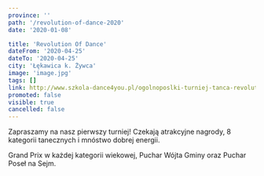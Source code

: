 ```yaml
---
province: ''
path: '/revolution-of-dance-2020'
date: '2020-01-08'

title: 'Revolution Of Dance'
dateFrom: '2020-04-25'
dateTo: '2020-04-25'
city: 'Łękawica k. Żywca'
image: 'image.jpg'
tags: []
link: http://www.szkola-dance4you.pl/ogolnoposlki-turniej-tanca-revolution-of-dance/
promoted: false
visible: true
cancelled: false
---
```

Zapraszamy na nasz pierwszy turniej! Czekają atrakcyjne nagrody, 8 kategorii tanecznych i mnóstwo dobrej energii.

Grand Prix w każdej kategorii wiekowej, Puchar Wójta Gminy oraz Puchar Poseł na Sejm.